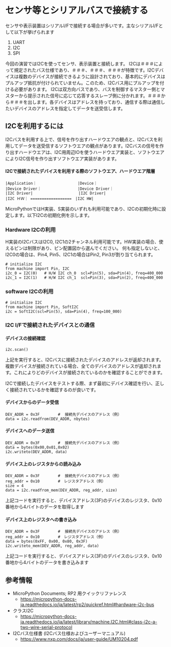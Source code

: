 # センサ等とシリアルバスで接続する

センサや表示装置はシリアルI/Fで接続する場合が多いです。主なシリアルI/Fとして以下が挙げられます
1. UART
2. I2C
3. SPI

今回の演習ではI2Cを使ってセンサ、表示装置と接続します。
I2Cは＃＃＃によって規定されたバス仕様であり、＃＃＃、＃＃＃、＃＃＃が特徴です。I2Cデバイスは複数のデバイスが接続できるように設計されており、基本的にデバイスはプルアップ抵抗が付けられていません。このため、I2Cバス用にプルアップを付ける必要があります。
I2Cは双方向バスであり、バスを制御するマスター側とマスターから提示された信号に応じて応答するスレーブ側に分かれます。＃＃＃から＃＃＃を出します。各デバイスはアドレスを持っており、通信する際は通信したいデバイスのアドレスを指定してデータを送受信します。

## I2Cを利用するには

I2Cバスを利用する上で、信号を作り出すハードウエアの観点と、I2Cバスを利用してデータを送受信するソフトウエアの観点があります。I2Cバスの信号を作り出すハードウエアは、I2C用周辺IOを使うハードウエア実装と、ソフトウエアによりI2C信号を作り出すソフトウエア実装があります。

#### I2Cで接続されたデバイスを利用する際のソフトウエア、ハードウエア階層
```
|Application｜                  |Device｜
|Device Driver｜                |Device Driver｜
|I2C Driver|                    |I2C Driver|
|I2C ＨＷ｜ ==================　|I2C HW|

```
MicroPythonではH実装、S実装のいずれも利用可能であり、I2Cの初期化時に設定します。以下I2Cの初期化例を示します。

### Hardware I2Cの利用
H実装のI2CバスはI2C0, I2C1の2チャンネル利用可能です。HW実装の場合、使えるピンは制限があり、ピン配置図から選んでください。
何も指定しないと、I2C0の場合は、Pin4, Pin5、I2C1の場合はPin2, Pin3が割り当てられます。
```
# initialize I2C
from machine import Pin, I2C
i2c_0 = I2C(0)   # H/W I2C ch_0  scl=Pin(5), sda=Pin(4), freq=400_000
i2c_1 = I2C(1)   # H/W I2C ch_1  scl=Pin(3), sda=Pin(2), freq=400_000
```


### software I2Cの利用
```
# initialize I2C
from machine import Pin, SoftI2C
i2c = SoftI2C(scl=Pin(5), sda=Pin(4), freq=100_000)
```

### I2C I/Fで接続されたデバイスとの通信

#### デバイスの接続確認
```
i2c.scan()
```
上記を実行すると、I2Cバスに接続されたデバイスのアドレスが返却されます。複数デバイスが接続されている場合、全てのデバイスのアドレスが返却されます。これによりどのデバイスが接続されているのかを確認することができます。

I2Cで接続したデバイスをテストする際、まず最初にデバイス確認を行い、正しく接続されているかを確認するのが良いです。

#### デバイスからのデータ受信
```
DEV_ADDR = 0x3F        #  接続先デバイスのアドレス（例）
data = i2c.readfrom(DEV_ADDR, nbytes)
```
#### デバイスへのデータ送信
```
DEV_ADDR = 0x3F        #  接続先デバイスのアドレス（例）
data = bytes(0x00,0x01,0x02)
i2c.writeto(DEV_ADDR, data)
```

#### デバイス上のレジスタからの読み込み
```
DEV_ADDR = 0x3F        #  接続先デバイスのアドレス（例）
reg_addr = 0x10        #　レジスタアドレス（例）
size = 4
data = i2c.readfrom_mem(DEV_ADDR, reg_addr, size)
```
上記コードを実行すると、デバイスアドレス(3F)のデバイスのレジスタ、0x10番地から4バイトのデータを取得します

#### デバイス上のレジスタへの書き込み
```
DEV_ADDR = 0x3F        #  接続先デバイスのアドレス（例）
reg_addr = 0x10        #　レジスタアドレス（例）
data = bytes(0xFF, 0x00, 0x80, 0x3F)
i2c.writeto_mem(DEV_ADDR, reg_addr, data)
```
上記コードを実行すると、デバイスアドレス(3F)のデバイスのレジスタ、0x10番地から4バイトのデータを書き込みます



## 参考情報
- MicroPython Documents; RP2 用クイックリファレンス
  - https://micropython-docs-ja.readthedocs.io/ja/latest/rp2/quickref.html#hardware-i2c-bus
- クラスI2C
  - https://micropython-docs-ja.readthedocs.io/ja/latest/library/machine.I2C.html#class-i2c-a-two-wire-serial-protocol
- I2Cバス仕様書 (I2Cバス仕様およびユーザーマニュアル)
  - https://www.nxp.com/docs/ja/user-guide/UM10204.pdf
